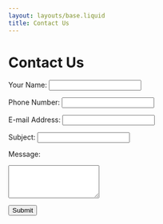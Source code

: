 ```yaml
---
layout: layouts/base.liquid
title: Contact Us
---
```


# Contact Us

<form id="contact-form">
  <label for="name">Your Name:</label>
  <input type="text" id="name" name="name" required>

  <label for="phone">Phone Number:</label>
  <input type="tel" id="phone" name="phone" required>

  <label for="email">E-mail Address:</label>
  <input type="email" id="email" name="email" required>

  <label for="subject">Subject:</label>
  <input type="text" id="subject" name="subject" required>

  <label for="message">Message:</label>
  <textarea id="message" name="message" rows="4" required></textarea>

  <button type="submit">Submit</button>
</form>

<div id="spinner" style="display: none; text-align: center; margin: 20px;">Submitting...</div>
<div id="response-message" style="display: none; text-align: center; margin: 20px; font-size: 1.2em; color: green;">Thanks for reaching out. We'll get back to you soon!</div>

<script>
  document.getElementById('contact-form').addEventListener('submit', async (event) => {
    event.preventDefault();

    // Show spinner, hide form and response message
    document.getElementById('spinner').style.display = 'block';
    document.getElementById('contact-form').style.display = 'none';
    document.getElementById('response-message').style.display = 'none';

    // Collect form data
    const formData = new FormData(event.target);
    const data = Object.fromEntries(formData);

    try {
      // Submit form data to Netlify function
      const response = await fetch('/.netlify/functions/contact', {
        method: 'POST',
        headers: { 'Content-Type': 'application/json' },
        body: JSON.stringify(data),
      });

      if (response.ok) {
        // Hide spinner and show success message
        document.getElementById('spinner').style.display = 'none';
        document.getElementById('response-message').style.display = 'block';
      } else {
        throw new Error('Failed to submit form');
      }
    } catch (error) {
      alert('Something went wrong. Please try again.');
      console.error(error);

      // Reset UI to allow resubmission
      document.getElementById('spinner').style.display = 'none';
      document.getElementById('contact-form').style.display = 'block';
    }
  });
</script>
